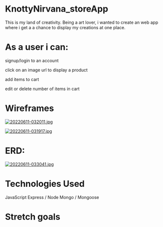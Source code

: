 # KnottyNirvana_storeApp


This is my land of creativity. Being a art lover, i wanted to create an web app where i get a a chance to display my creations at one place. 


# As a user i can: #
signup/login to an account

click on an image url to display a product

add items to cart

edit or delete number of items in cart

# Wireframes #
[![20220611-032011.jpg](https://i.postimg.cc/GhHZ3Y5C/20220611-032011.jpg)](https://postimg.cc/4mR8BKGL)

[![20220611-031917.jpg](https://i.postimg.cc/VsHVhvLH/20220611-031917.jpg)](https://postimg.cc/K4BfkZTn)

# ERD: #


[![20220611-033041.jpg](https://i.postimg.cc/8cFtGdPX/20220611-033041.jpg)](https://postimg.cc/2LD4FZWn)




# Technologies Used #
JavaScript
Express / Node
Mongo / Mongoose


# Stretch goals #









